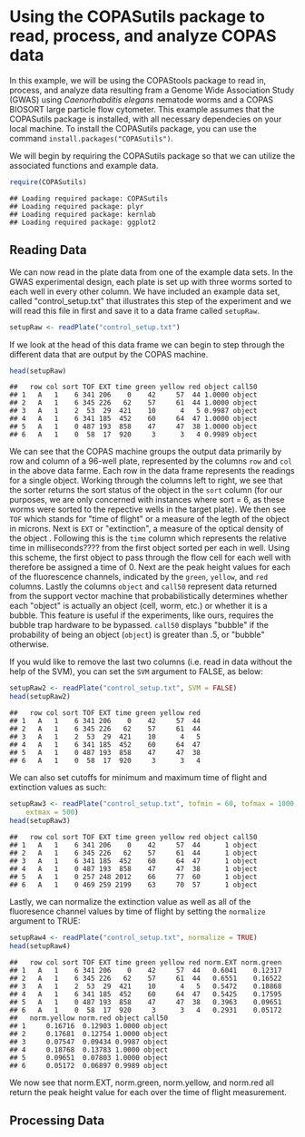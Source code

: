 Using the COPASutils package to read, process, and analyze COPAS data
========================================================

In this example, we will be using the COPAStools package to read in, process, and analyze data resulting fram a Genome Wide Association Study (GWAS) using *Caenorhabditis elegans* nematode worms and a COPAS BIOSORT large particle flow cytometer. This example assumes that the COPASutils package is installed, with all necessary dependecies on your local machine. To install the COPASutils package, you can use the command `install.packages("COPASutils")`.

We will begin by requiring the COPASutils package so that we can utilize the associated functions and example data.


```r
require(COPASutils)
```

```
## Loading required package: COPASutils
## Loading required package: plyr
## Loading required package: kernlab
## Loading required package: ggplot2
```


## Reading Data

We can now read in the plate data from one of the example data sets. In the GWAS experimental design, each plate is set up with three worms sorted to each well in every other column. We have included an example data set, called "control_setup.txt" that illustrates this step of the experiment and we will read this file in first and save it to a data frame called `setupRaw`.


```r
setupRaw <- readPlate("control_setup.txt")
```


If we look at the head of this data frame we can begin to step through the different data that are output by the COPAS machine.


```r
head(setupRaw)
```

```
##   row col sort TOF EXT time green yellow red object call50
## 1   A   1    6 341 206    0    42     57  44 1.0000 object
## 2   A   1    6 345 226   62    57     61  44 1.0000 object
## 3   A   1    2  53  29  421    10      4   5 0.9987 object
## 4   A   1    6 341 185  452    60     64  47 1.0000 object
## 5   A   1    0 487 193  858    47     47  38 1.0000 object
## 6   A   1    0  58  17  920     3      3   4 0.9989 object
```


We can see that the COPAS machine groups the output data primarily by row and column of a 96-well plate, represented by the columns `row` and `col` in the above data farme. Each row in the data frame represents the readings for a single object. Working through the columns left to right, we see that the sorter returns the sort status of the object in the `sort` column (for our purposes, we are only concerned with instances where sort = 6, as these worms were sorted to the repective wells in the target plate). We then see `TOF` which stands for "time of flight" or a measure of the legth of the object in microns. Next is `EXT` or "extinction", a measure of the optical density of the object . Following this is the `time` column which represents the relative time in milliseconds???? from the first object sorted per each in well. Using this scheme, the first object to pass through the flow cell for each well with therefore be assigned a time of 0. Next are the peak height values for each of the fluorescence channels, indicated by the `green`, `yellow`, and `red` columns. Lastly the columns `object` and `call50` represent data returned from the support vector machine that probabilistically determines whether each "object" is actually an object (cell, worm, etc.) or whether it is a bubble. This feature is useful if the experiments, like ours, requires the bubble trap hardware to be bypassed. `call50` displays "bubble" if the probability of being an object (`object`) is greater than .5, or "bubble" otherwise.

If you wuld like to remove the last two columns (i.e. read in data without the help of the SVM), you can set the `SVM` argument to FALSE, as below:


```r
setupRaw2 <- readPlate("control_setup.txt", SVM = FALSE)
head(setupRaw2)
```

```
##   row col sort TOF EXT time green yellow red
## 1   A   1    6 341 206    0    42     57  44
## 2   A   1    6 345 226   62    57     61  44
## 3   A   1    2  53  29  421    10      4   5
## 4   A   1    6 341 185  452    60     64  47
## 5   A   1    0 487 193  858    47     47  38
## 6   A   1    0  58  17  920     3      3   4
```


We can also set cutoffs for minimum and maximum time of flight and extinction values as such:


```r
setupRaw3 <- readPlate("control_setup.txt", tofmin = 60, tofmax = 1000, extmin = 50, 
    extmax = 500)
head(setupRaw3)
```

```
##   row col sort TOF EXT time green yellow red object call50
## 1   A   1    6 341 206    0    42     57  44      1 object
## 2   A   1    6 345 226   62    57     61  44      1 object
## 3   A   1    6 341 185  452    60     64  47      1 object
## 4   A   1    0 487 193  858    47     47  38      1 object
## 5   A   1    0 257 248 2012    66     77  60      1 object
## 6   A   1    0 469 259 2199    63     70  57      1 object
```


Lastly, we can normalize the extinction value as well as all of the fluoresence channel values by time of flight by setting the `normalize` argument to TRUE:


```r
setupRaw4 <- readPlate("control_setup.txt", normalize = TRUE)
head(setupRaw4)
```

```
##   row col sort TOF EXT time green yellow red norm.EXT norm.green
## 1   A   1    6 341 206    0    42     57  44   0.6041    0.12317
## 2   A   1    6 345 226   62    57     61  44   0.6551    0.16522
## 3   A   1    2  53  29  421    10      4   5   0.5472    0.18868
## 4   A   1    6 341 185  452    60     64  47   0.5425    0.17595
## 5   A   1    0 487 193  858    47     47  38   0.3963    0.09651
## 6   A   1    0  58  17  920     3      3   4   0.2931    0.05172
##   norm.yellow norm.red object call50
## 1     0.16716  0.12903 1.0000 object
## 2     0.17681  0.12754 1.0000 object
## 3     0.07547  0.09434 0.9987 object
## 4     0.18768  0.13783 1.0000 object
## 5     0.09651  0.07803 1.0000 object
## 6     0.05172  0.06897 0.9989 object
```


We now see that norm.EXT, norm.green, norm.yellow, and norm.red all return the peak height value for each over the time of flight measurement.

## Processing Data



